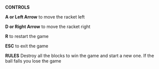 **CONTROLS**

**A or Left Arrow**
to move the racket left

**D or Right Arrow**
to move the racket right

**R**
to restart the game

**ESC**
to exit the game

**RULES**
Destroy all the blocks to win the game and start a new one. If the ball falls you lose the game
